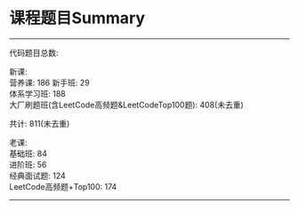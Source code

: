 # 课程题目Summary


---

代码题目总数:   

新课:  
营养课: 186
新手班: 29  
体系学习班:  188  
大厂刷题班(含LeetCode高频题&LeetCodeTop100题): 408(未去重)  

共计: 811(未去重)  

老课:  
基础班: 84   
进阶班: 56    
经典面试题: 124   
LeetCode高频题+Top100: 174   

---
